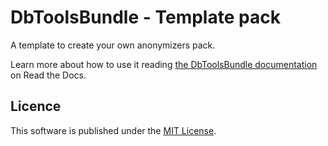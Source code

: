 
# DbToolsBundle - Template pack
A template to create your own anonymizers pack.

Learn more about how to use it reading [the DbToolsBundle documentation](https://dbtoolsbundle.readthedocs.io/) on Read the Docs.

## Licence

This software is published under the [MIT License](./LICENCE.md).
